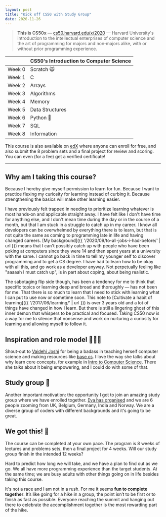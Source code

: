 ```yaml
---
layout: post
title: "Kick off CS50 with Study Group"
date: 2020-11-26
---
```


> **This is CS50x** — [cs50.harvard.edu/x/2020](https://cs50.harvard.edu/x/2020/) — Harvard University's introduction to the intellectual enterprises of computer science and the art of programming for majors and non&#8209;majors alike, with or without prior programming experience.

|  | CS50's Introduction to Computer Science |
| --- | --- |
| Week 0 | Scratch 😺 |
| Week 1 | C |
| Week 2 | Arrays |
| Week 3 | Algorithms |
| Week 4 | Memory |
| Week 5 | Data Structures |
| Week 6 | Python 🐍 |
| Week 7 | SQL |
| Week 8 | Information |

This course is also available on [edX](https://cs50.edx.org/) where anyone can enroll for free, and also submit the 8 problem sets and a final project for review and scoring. You can even (for a fee) get a verified certificate!

---

## Why am I taking this course?

Because I hereby give myself permission to learn for fun. Because I want to practice flexing my curiosity for learning instead of curbing it. Because strengthening the basics will make other learning easier.

I have previously felt trapped in needing to prioritize learning whatever is most hands&#8209;on and applicable straight away. I have felt like I don't have time for anything else, and I don't mean time during the day or in the course of a month, but that I am stuck in a struggle to catch up in my career. I know all developers can be overwhelmed by everything there is to learn, but that is not quite the same as coming to programming late in life and having changed careers. [My&nbsp;background]({{ '/2020/09/to-all-jobs-i-had-before/' | url }}) means that I can't possibly catch up with people who have been poking at computers since they were 14 and then spent years at a university with the same. I&nbsp;cannot go back in time to tell my younger self to discover programming and to get a CS degree. I have had to learn how to be okay with all this, and go work as a developer anyway. Not perpetually feeling like "aaaaah I must catch up", is in part about coping, about being realistic.

The sabotaging flip side though, has been a tendency for me to think that specific topics or learning deep and broad and thoroughly — has not been for me. That there is so much to learn that I need to stick with learning what I can put to use now or sometime soon. This note to [Cultivate a habit of learning]({{ '/2017/06/learning/' | url }}) is over 3 years old and a lot of things have changed in how I learn. But there is still a lingering ghost of this inner demon that whispers to be practical and focused. Taking CS50 now is a way for me to silence that nonsense and work on nurturing a curiosity for learning and allowing myself to follow it.

## Inspiration and role model 👩🏽‍💻

Shout-out to [Vaidehi Joshi](https://twitter.com/vaidehijoshi/) for being a badass in teaching herself computer science and making resources like [base cs](https://medium.com/basecs). I love the way she talks about why learn core concepts, for example in [Intro to Computer Science](https://www.youtube.com/watch?v=J7HYbWs0OtI). There she talks about it being empowering, and I could do with some of that.

## Study group 🥳

Another important motivation: the opportunity I got to join an amazing study group where we have enrolled together. [Eva has organised](https://twitter.com/GirlsCodeMK/status/1331309708704165888) and we are 6 people zooming from UK, Belgium, Germany, India and Norway. We are a diverse group of coders with different backgrounds and it's going to be great.

## We got this! 👊

The course can be completed at your own pace. The program is 8 weeks of lectures and problems sets, then a final project for 4 weeks. Will our study group finish in the intended 12 weeks?

Hard to predict how long we will take, and we have a plan to find out as we go. We all have more programming experience than the target students. At the same time; we are busy adults with other things going on in life besides taking this course.

It's not a race and I am not in a rush. For me it seems **fun to complete together**. It’s like going for a hike in a group, the point isn’t to be first or to finish as fast as possible. Everyone reaching the summit and hanging out there to celebrate the accomplishment together is the most rewarding part of the hike.
